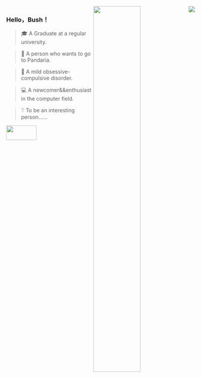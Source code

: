 <img align="right" src="https://github-readme-stats.vercel.app/api?username=HelloBush&show_icons=true&icon_color=007500&text_color=718096&bg_color=ffffff&hide_title=true" />
<img  style="width:50%;" align="right" src="https://user-images.githubusercontent.com/66152079/142237868-0bb5d06a-7c34-40f4-9e30-1967d40b82f7.png"/>

### Hello，Bush！

> 🎓 A Graduate at a regular university.

> 🐼 A person who wants to go to Pandaria.  

> 👔 A mild obsessive-compulsive disorder.

> 💻 A newcomer&&enthusiast in the computer field.

> ❔  To be an interesting person...... 
<img  style="width:40%;height:10%" align="left" src="https://user-images.githubusercontent.com/66152079/142237507-337bd888-8098-4793-859f-3e94d0d9d1ee.png" />





